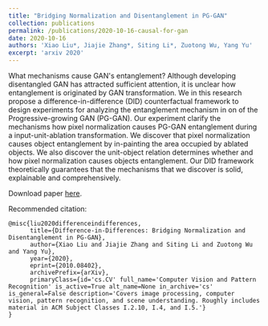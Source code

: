 ```yaml
---
title: "Bridging Normalization and Disentanglement in PG-GAN"
collection: publications
permalink: /publications/2020-10-16-causal-for-gan
date: 2020-10-16
authors: 'Xiao Liu*, Jiajie Zhang*, Siting Li*, Zuotong Wu, Yang Yu'
excerpt: 'arxiv 2020'
---
```

What mechanisms cause GAN's entanglement? Although developing disentangled GAN has attracted sufficient attention, it is unclear how entanglement is originated by GAN transformation. We in this research propose a difference-in-difference (DID) counterfactual framework to design experiments for analyzing the entanglement mechanism in on of the Progressive-growing GAN (PG-GAN). Our experiment clarify the mechanisms how pixel normalization causes PG-GAN entanglement during a input-unit-ablation transformation. We discover that pixel normalization causes object entanglement by in-painting the area occupied by ablated objects. We also discover the unit-object relation determines whether and how pixel normalization causes objects entanglement. Our DID framework theoretically guarantees that the mechanisms that we discover is solid, explainable and comprehensively.

Download paper [here](https://arxiv.org/pdf/2010.08402.pdf).

Recommended citation: 

```
@misc{liu2020differenceindifferences,
      title={Difference-in-Differences: Bridging Normalization and Disentanglement in PG-GAN}, 
      author={Xiao Liu and Jiajie Zhang and Siting Li and Zuotong Wu and Yang Yu},
      year={2020},
      eprint={2010.08402},
      archivePrefix={arXiv},
      primaryClass={id='cs.CV' full_name='Computer Vision and Pattern Recognition' is_active=True alt_name=None in_archive='cs' is_general=False description='Covers image processing, computer vision, pattern recognition, and scene understanding. Roughly includes material in ACM Subject Classes I.2.10, I.4, and I.5.'}
}
```

